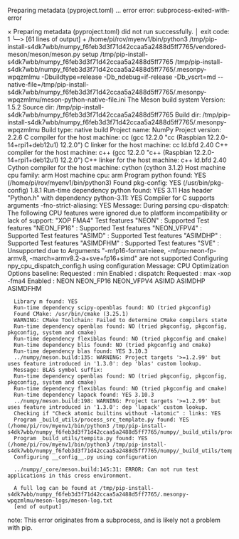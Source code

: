Preparing metadata (pyproject.toml) ... error
  error: subprocess-exited-with-error
  
  × Preparing metadata (pyproject.toml) did not run successfully.
  │ exit code: 1
  ╰─> [61 lines of output]
      + /home/pi/rov/myenv1/bin/python3 /tmp/pip-install-s4dk7wbb/numpy_f6feb3d3f71d42ccaa5a2488d5ff7765/vendored-meson/meson/meson.py setup /tmp/pip-install-s4dk7wbb/numpy_f6feb3d3f71d42ccaa5a2488d5ff7765 /tmp/pip-install-s4dk7wbb/numpy_f6feb3d3f71d42ccaa5a2488d5ff7765/.mesonpy-wpqzmlmu -Dbuildtype=release -Db_ndebug=if-release -Db_vscrt=md --native-file=/tmp/pip-install-s4dk7wbb/numpy_f6feb3d3f71d42ccaa5a2488d5ff7765/.mesonpy-wpqzmlmu/meson-python-native-file.ini
      The Meson build system
      Version: 1.5.2
      Source dir: /tmp/pip-install-s4dk7wbb/numpy_f6feb3d3f71d42ccaa5a2488d5ff7765
      Build dir: /tmp/pip-install-s4dk7wbb/numpy_f6feb3d3f71d42ccaa5a2488d5ff7765/.mesonpy-wpqzmlmu
      Build type: native build
      Project name: NumPy
      Project version: 2.2.6
      C compiler for the host machine: cc (gcc 12.2.0 "cc (Raspbian 12.2.0-14+rpi1+deb12u1) 12.2.0")
      C linker for the host machine: cc ld.bfd 2.40
      C++ compiler for the host machine: c++ (gcc 12.2.0 "c++ (Raspbian 12.2.0-14+rpi1+deb12u1) 12.2.0")
      C++ linker for the host machine: c++ ld.bfd 2.40
      Cython compiler for the host machine: cython (cython 3.1.2)
      Host machine cpu family: arm
      Host machine cpu: arm
      Program python found: YES (/home/pi/rov/myenv1/bin/python3)
      Found pkg-config: YES (/usr/bin/pkg-config) 1.8.1
      Run-time dependency python found: YES 3.11
      Has header "Python.h" with dependency python-3.11: YES
      Compiler for C supports arguments -fno-strict-aliasing: YES
      Message: During parsing cpu-dispatch: The following CPU features were ignored due to platform incompatibility or lack of support:
      "XOP FMA4"
      Test features "NEON" : Supported
      Test features "NEON_FP16" : Supported
      Test features "NEON_VFPV4" : Supported
      Test features "ASIMD" : Supported
      Test features "ASIMDHP" : Supported
      Test features "ASIMDFHM" : Supported
      Test features "SVE" : Unsupported due to Arguments "-mfp16-format=ieee, -mfpu=neon-fp-armv8, -march=armv8.2-a+sve+fp16+simd" are not supported
      Configuring npy_cpu_dispatch_config.h using configuration
      Message:
      CPU Optimization Options
        baseline:
          Requested : min
          Enabled   :
        dispatch:
          Requested : max -xop -fma4
          Enabled   : NEON NEON_FP16 NEON_VFPV4 ASIMD ASIMDHP ASIMDFHM
      
      Library m found: YES
      Run-time dependency scipy-openblas found: NO (tried pkgconfig)
      Found CMake: /usr/bin/cmake (3.25.1)
      WARNING: CMake Toolchain: Failed to determine CMake compilers state
      Run-time dependency openblas found: NO (tried pkgconfig, pkgconfig, pkgconfig, system and cmake)
      Run-time dependency flexiblas found: NO (tried pkgconfig and cmake)
      Run-time dependency blis found: NO (tried pkgconfig and cmake)
      Run-time dependency blas found: YES 3.10.3
      ../numpy/meson.build:135: WARNING: Project targets '>=1.2.99' but uses feature introduced in '1.3.0': dep 'blas' custom lookup.
      Message: BLAS symbol suffix:
      Run-time dependency openblas found: NO (tried pkgconfig, pkgconfig, pkgconfig, system and cmake)
      Run-time dependency flexiblas found: NO (tried pkgconfig and cmake)
      Run-time dependency lapack found: YES 3.10.3
      ../numpy/meson.build:198: WARNING: Project targets '>=1.2.99' but uses feature introduced in '1.3.0': dep 'lapack' custom lookup.
      Checking if "Check atomic builtins without -latomic" : links: YES
      Program _build_utils/process_src_template.py found: YES (/home/pi/rov/myenv1/bin/python3 /tmp/pip-install-s4dk7wbb/numpy_f6feb3d3f71d42ccaa5a2488d5ff7765/numpy/_build_utils/process_src_template.py)
      Program _build_utils/tempita.py found: YES (/home/pi/rov/myenv1/bin/python3 /tmp/pip-install-s4dk7wbb/numpy_f6feb3d3f71d42ccaa5a2488d5ff7765/numpy/_build_utils/tempita.py)
      Configuring __config__.py using configuration
      
      ../numpy/_core/meson.build:145:31: ERROR: Can not run test applications in this cross environment.
      
      A full log can be found at /tmp/pip-install-s4dk7wbb/numpy_f6feb3d3f71d42ccaa5a2488d5ff7765/.mesonpy-wpqzmlmu/meson-logs/meson-log.txt
      [end of output]
  
  note: This error originates from a subprocess, and is likely not a problem with pip.



